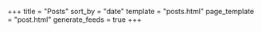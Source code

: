 +++
title = "Posts"
sort_by = "date"
template = "posts.html"
page_template = "post.html"
generate_feeds = true
+++
